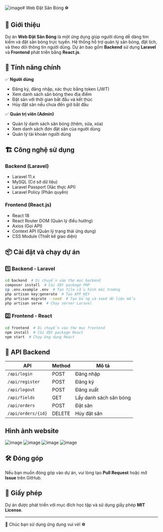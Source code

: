 ![image](https://github.com/user-attachments/assets/7c494349-a0e2-4294-9df0-f7d8bd2b1628)# Web Đặt Sân Bóng ⚽

## 🚀 Giới thiệu
Dự án **Web Đặt Sân Bóng** là một ứng dụng giúp người dùng dễ dàng tìm kiếm và đặt sân bóng trực tuyến. Hệ thống hỗ trợ quản lý sân bóng, đặt lịch, và theo dõi thông tin người dùng. Dự án bao gồm **Backend** sử dụng **Laravel** và **Frontend** phát triển bằng **React.js**.

## 🌟 Tính năng chính
✅ **Người dùng**
- Đăng ký, đăng nhập, xác thực bằng token (JWT)
- Xem danh sách sân bóng theo địa điểm
- Đặt sân với thời gian bắt đầu và kết thúc
- Hủy đặt sân nếu chưa đến giờ bắt đầu

✅ **Quản trị viên (Admin)**
- Quản lý danh sách sân bóng (thêm, sửa, xóa)
- Xem danh sách đơn đặt sân của người dùng
- Quản lý tài khoản người dùng

## 🏗️ Công nghệ sử dụng
### Backend (Laravel)
- Laravel 11.x
- MySQL (Cơ sở dữ liệu)
- Laravel Passport (Xác thực API)
- Laravel Policy (Phân quyền)

### Frontend (React.js)
- React 18
- React Router DOM (Quản lý điều hướng)
- Axios (Gọi API)
- Context API (Quản lý trạng thái ứng dụng)
- CSS Module (Thiết kế giao diện)

## 📦 Cài đặt và chạy dự án
### **1️⃣ Backend - Laravel**
```bash
cd backend  # Di chuyển vào thư mục backend
composer install  # Cài đặt package PHP
cp .env.example .env  # Tạo file cấu hình môi trường
php artisan key:generate  # Tạo APP_KEY
php artisan migrate --seed  # Tạo bảng và seed dữ liệu mẫu
php artisan serve  # Chạy server Laravel
```

### **2️⃣ Frontend - React**
```bash
cd frontend  # Di chuyển vào thư mục frontend
npm install  # Cài đặt package React
npm start  # Chạy ứng dụng React
```

## 🔗 API Backend
| API | Method | Mô tả |
|------|--------|------------------|
| `/api/login` | POST | Đăng nhập |
| `/api/register` | POST | Đăng ký |
| `/api/logout` | POST | Đăng xuất |
| `/api/fields` | GET | Lấy danh sách sân bóng |
| `/api/orders` | POST | Đặt sân |
| `/api/orders/{id}` | DELETE | Hủy đặt sân |

## Hình ảnh website

![image](https://github.com/user-attachments/assets/3980037d-1e35-4566-9405-7425b1d4f4e2)
![image](https://github.com/user-attachments/assets/174dabc2-26bb-40b9-b7cc-70ea11a8dd1d)
![image](https://github.com/user-attachments/assets/4c59874f-ddbd-4d01-977c-f4a612bd7eb5)
![image](https://github.com/user-attachments/assets/bec34786-b975-4d08-a2aa-b6ac4d80e95d)




## 🛠️ Đóng góp
Nếu bạn muốn đóng góp vào dự án, vui lòng tạo **Pull Request** hoặc mở **Issue** trên GitHub.

## 📜 Giấy phép
Dự án được phát triển với mục đích học tập và sử dụng giấy phép **MIT License**.

---
🚀 Chúc bạn sử dụng ứng dụng vui vẻ! ⚽

